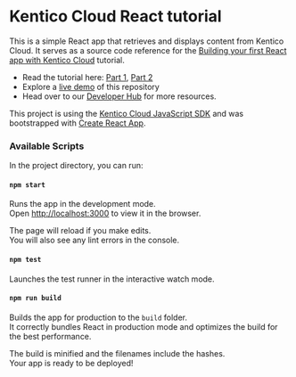 
# Kentico Cloud React tutorial

This is a simple React app that retrieves and displays content from Kentico Cloud. It serves as a source code reference for the [Building your first React app with Kentico Cloud](https://developer.kenticocloud.com/v1/docs/building-your-first-react-app) tutorial.

* Read the tutorial here: [Part 1](https://developer.kenticocloud.com/v1/docs/building-your-first-react-app), [Part 2](https://developer.kenticocloud.com/v1/docs/react-app-part-2-resolving-links-and-items-in-rich-text)
* Explore a [live demo](https://stackblitz.com/github/juraju-kentico/react-tutorial-js) of this repository
* Head over to our [Developer Hub](https://developer.kenticocloud.com/docs) for more resources.

This project is using the [Kentico Cloud JavaScript SDK](https://github.com/Kentico/kentico-cloud-js/tree/master/packages/delivery) and was bootstrapped with [Create React App](https://github.com/facebookincubator/create-react-app).

### Available Scripts

In the project directory, you can run:

#### `npm start`

Runs the app in the development mode.<br>
Open [http://localhost:3000](http://localhost:3000) to view it in the browser.

The page will reload if you make edits.<br>
You will also see any lint errors in the console.

#### `npm test`

Launches the test runner in the interactive watch mode.<br>

#### `npm run build`

Builds the app for production to the `build` folder.<br>
It correctly bundles React in production mode and optimizes the build for the best performance.

The build is minified and the filenames include the hashes.<br>
Your app is ready to be deployed!
